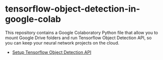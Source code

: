 # tensorflow-object-detection-in-google-colab
This repository contains a Google Colaboratory Python file that allow you to mount Google Drive folders and run Tensorflow Object Detection API, so you can keep your neural network projects on the cloud.
- [Setup Tensorflow Object Detection API](https://github.com/JoeHsiao/tensorflow-object-detection-in-google-colab/wiki/Setup-Tensorflow-Object-Detection-API-in-Google-Drive)
